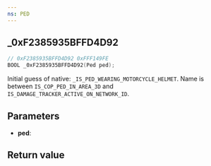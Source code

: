 ```yaml
---
ns: PED
---
```

## _0xF2385935BFFD4D92

```c
// 0xF2385935BFFD4D92 0xFFF149FE
BOOL _0xF2385935BFFD4D92(Ped ped);
```

Initial guess of native: `_IS_PED_WEARING_MOTORCYCLE_HELMET`. Name is between `IS_COP_PED_IN_AREA_3D` and `IS_DAMAGE_TRACKER_ACTIVE_ON_NETWORK_ID`.

## Parameters
* **ped**: 

## Return value
